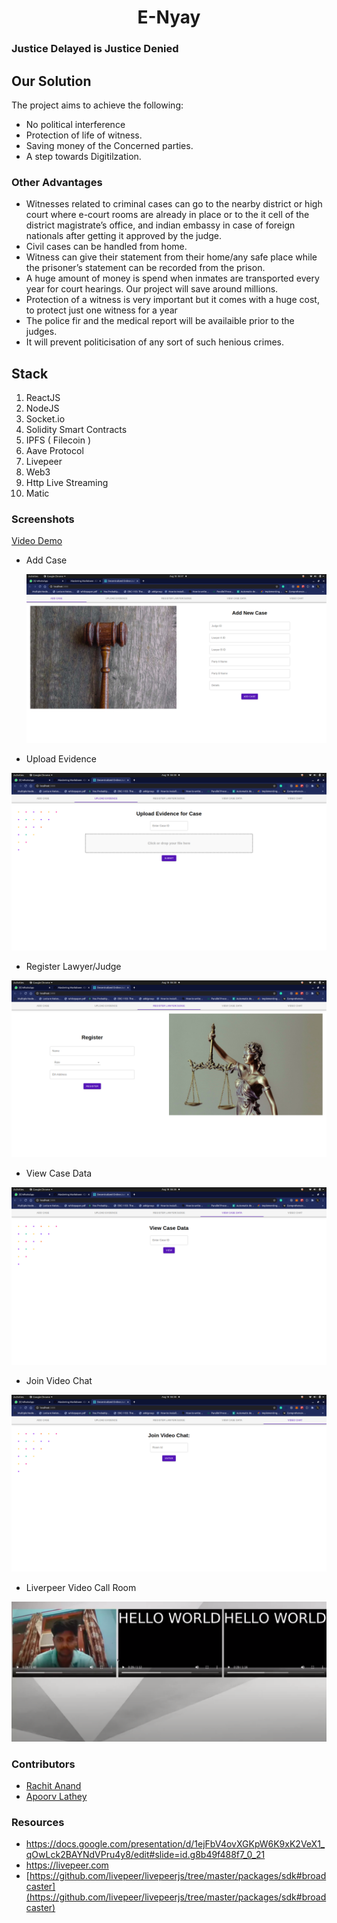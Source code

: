  <div align="center"><h1><strong>E-Nyay</strong></h1></div>

### Justice Delayed is Justice Denied

## Our Solution

The project aims to achieve the following:

- No political interference
- Protection of life of witness.
- Saving money of the Concerned parties.
- A step towards Digitilzation.

### Other Advantages

- Witnesses related to criminal cases can go to the nearby district or high court where e-court rooms are already in place or to the it cell of the district magistrate’s office, and indian embassy in case of foreign nationals after getting it approved by the judge.
- Civil cases can be handled from home.
- Witness can give their statement from their home/any safe place while the prisoner’s statement can be recorded from the prison.
- A huge amount of money is spend when inmates are transported every year for court hearings. Our project will save around millions.
- Protection of a witness is very important but it comes with a huge cost, to protect just one witness for a year
- The police fir and the medical report will be availaible prior to the judges.
- It will prevent politicisation of any sort of such henious crimes.


## Stack

1. ReactJS
2. NodeJS
3. Socket.io
4. Solidity Smart Contracts
5. IPFS ( Filecoin )
6. Aave Protocol
7. Livepeer
8. Web3
9. Http Live Streaming
10. Matic


### Screenshots

[Video Demo](https://www.youtube.com/watch?v=-Ux4cLCmiz8)

- Add Case

  ![](githubImages/1.png)

- Upload Evidence

![](githubImages/2.png)

- Register Lawyer/Judge

![](githubImages/3.png)

- View Case Data

![](githubImages/4.png)

- Join Video Chat

![](githubImages/5.png)

- Liverpeer Video Call Room

![](githubImages/6.png)


### Contributors

- [Rachit Anand](https://github.com/rachit2501)
- [Apoorv Lathey](https://github.com/CodinMaster)

### Resources

- https://docs.google.com/presentation/d/1ejFbV4ovXGKpW6K9xK2VeX1_qOwLck2BAYNdVPru4y8/edit#slide=id.g8b49f488f7_0_21
- https://livepeer.com
- [https://github.com/livepeer/livepeerjs/tree/master/packages/sdk#broadcaster](https://github.com/livepeer/livepeerjs/tree/master/packages/sdk#broadcaster)
